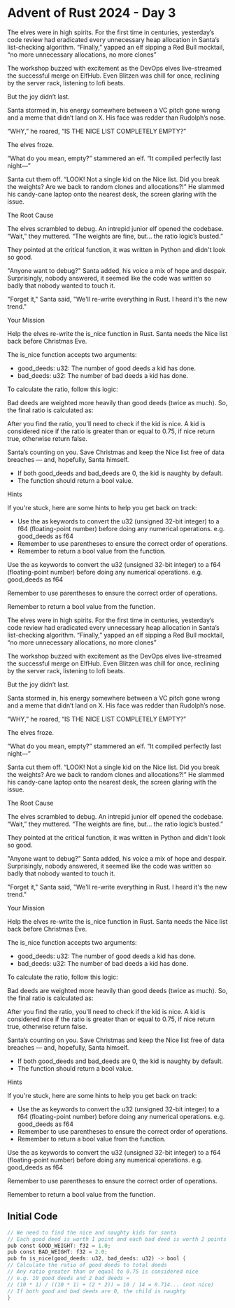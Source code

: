 # Advent of Rust 2024 - Day 3

The elves were in high spirits. For the first time in centuries, yesterday’s code review had eradicated every unnecessary heap allocation in Santa’s list-checking algorithm. “Finally,” yapped an elf sipping a Red Bull mocktail, “no more unnecessary allocations, no more clones”

The workshop buzzed with excitement as the DevOps elves live-streamed the successful merge on ElfHub. Even Blitzen was chill for once, reclining by the server rack, listening to lofi beats.

But the joy didn’t last.

Santa stormed in, his energy somewhere between a VC pitch gone wrong and a meme that didn’t land on X. His face was redder than Rudolph’s nose.

“WHY,” he roared, “IS THE NICE LIST COMPLETELY EMPTY?”

The elves froze.

“What do you mean, empty?” stammered an elf. “It compiled perfectly last night—”

Santa cut them off. “LOOK! Not a single kid on the Nice list. Did you break the weights? Are we back to random clones and allocations?!” He slammed his candy-cane laptop onto the nearest desk, the screen glaring with the issue.

The Root Cause

The elves scrambled to debug. An intrepid junior elf opened the codebase. “Wait,” they muttered. “The weights are fine, but... the ratio logic’s busted.”

They pointed at the critical function, it was written in Python and didn't look so good.

"Anyone want to debug?" Santa added, his voice a mix of hope and despair. Surprisingly, nobody answered, it seemed like the code was written so badly that nobody wanted to touch it.

"Forget it," Santa said, "We'll re-write everything in Rust. I heard it's the new trend."

Your Mission

Help the elves re-write the is_nice function in Rust. Santa needs the Nice list back before Christmas Eve.

The is_nice function accepts two arguments:

- good_deeds: u32: The number of good deeds a kid has done.
- bad_deeds: u32: The number of bad deeds a kid has done.

To calculate the ratio, follow this logic:

Bad deeds are weighted more heavily than good deeds (twice as much). So, the final ratio is calculated as:

After you find the ratio, you'll need to check if the kid is nice. A kid is considered nice if the ratio is greater than or equal to 0.75, if nice return true, otherwise return false.

Santa’s counting on you. Save Christmas and keep the Nice list free of data breaches — and, hopefully, Santa himself.

- If both good_deeds and bad_deeds are 0, the kid is naughty by default.
- The function should return a bool value.

Hints

If you're stuck, here are some hints to help you get back on track:

- Use the as keywords to convert the u32 (unsigned 32-bit integer) to a f64 (floating-point number) before doing any numerical operations. e.g. good_deeds as f64
- Remember to use parentheses to ensure the correct order of operations.
- Remember to return a bool value from the function.

Use the as keywords to convert the u32 (unsigned 32-bit integer) to a f64 (floating-point number) before doing any numerical operations. e.g. good_deeds as f64

Remember to use parentheses to ensure the correct order of operations.

Remember to return a bool value from the function.

The elves were in high spirits. For the first time in centuries, yesterday’s code review had eradicated every unnecessary heap allocation in Santa’s list-checking algorithm. “Finally,” yapped an elf sipping a Red Bull mocktail, “no more unnecessary allocations, no more clones”

The workshop buzzed with excitement as the DevOps elves live-streamed the successful merge on ElfHub. Even Blitzen was chill for once, reclining by the server rack, listening to lofi beats.

But the joy didn’t last.

Santa stormed in, his energy somewhere between a VC pitch gone wrong and a meme that didn’t land on X. His face was redder than Rudolph’s nose.

“WHY,” he roared, “IS THE NICE LIST COMPLETELY EMPTY?”

The elves froze.

“What do you mean, empty?” stammered an elf. “It compiled perfectly last night—”

Santa cut them off. “LOOK! Not a single kid on the Nice list. Did you break the weights? Are we back to random clones and allocations?!” He slammed his candy-cane laptop onto the nearest desk, the screen glaring with the issue.

The Root Cause

The elves scrambled to debug. An intrepid junior elf opened the codebase. “Wait,” they muttered. “The weights are fine, but... the ratio logic’s busted.”

They pointed at the critical function, it was written in Python and didn't look so good.

"Anyone want to debug?" Santa added, his voice a mix of hope and despair. Surprisingly, nobody answered, it seemed like the code was written so badly that nobody wanted to touch it.

"Forget it," Santa said, "We'll re-write everything in Rust. I heard it's the new trend."

Your Mission

Help the elves re-write the is_nice function in Rust. Santa needs the Nice list back before Christmas Eve.

The is_nice function accepts two arguments:

- good_deeds: u32: The number of good deeds a kid has done.
- bad_deeds: u32: The number of bad deeds a kid has done.

To calculate the ratio, follow this logic:

Bad deeds are weighted more heavily than good deeds (twice as much). So, the final ratio is calculated as:

After you find the ratio, you'll need to check if the kid is nice. A kid is considered nice if the ratio is greater than or equal to 0.75, if nice return true, otherwise return false.

Santa’s counting on you. Save Christmas and keep the Nice list free of data breaches — and, hopefully, Santa himself.

- If both good_deeds and bad_deeds are 0, the kid is naughty by default.
- The function should return a bool value.

Hints

If you're stuck, here are some hints to help you get back on track:

- Use the as keywords to convert the u32 (unsigned 32-bit integer) to a f64 (floating-point number) before doing any numerical operations. e.g. good_deeds as f64
- Remember to use parentheses to ensure the correct order of operations.
- Remember to return a bool value from the function.

Use the as keywords to convert the u32 (unsigned 32-bit integer) to a f64 (floating-point number) before doing any numerical operations. e.g. good_deeds as f64

Remember to use parentheses to ensure the correct order of operations.

Remember to return a bool value from the function.

## Initial Code
```rust
// We need to find the nice and naughty kids for santa
// Each good deed is worth 1 point and each bad deed is worth 2 points
pub const GOOD_WEIGHT: f32 = 1.0;
pub const BAD_WEIGHT: f32 = 2.0;
pub fn is_nice(good_deeds: u32, bad_deeds: u32) -> bool {
// Calculate the ratio of good deeds to total deeds
// Any ratio greater than or equal to 0.75 is considered nice
// e.g. 10 good deeds and 2 bad deeds =
// (10 * 1) / ((10 * 1) + (2 * 2)) = 10 / 14 = 0.714... (not nice)
// If both good and bad deeds are 0, the child is naughty
}
```
